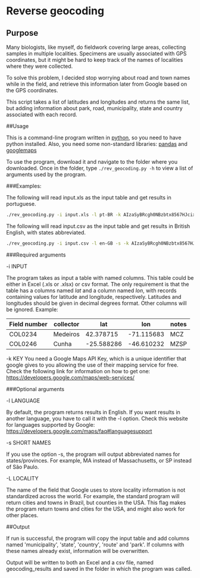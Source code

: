 # Reverse geocoding
## Purpose
Many biologists, like myself, do fieldwork covering large areas, collecting samples in multiple localities. Specimens are usually associated with GPS coordinates, but it might be hard to keep track of the names of localities where they were collected.

To solve this problem, I decided stop worrying about road and town names while in the field, and retrieve this information later from Google based on the GPS coordinates.

This script takes a list of latitudes and longitudes and returns the same list, but adding information about park, road, municipality, state and country associated with each record. 

##Usage

This is a command-line program written in [python](https://www.python.org), so you need to have python installed. Also, you need some non-standard libraries: [pandas](http://pandas.pydata.org) and [googlemaps](https://github.com/googlemaps/google-maps-services-python)

To use the program, download it and navigate to the folder where you downloaded. Once in the folder, type `./rev_geocoding.py -h` to view a list of arguments used by the program.

###Examples:

The following will read input.xls as the input table and get results in portuguese.
```Bash
./rev_geocoding.py -i input.xls -l pt-BR -k AIzaSyBRcgh0NBzbtx8567HJcixDILCYc
```

The following will read input.csv as the input table and get results in British English, with states abbreviated.
```Bash
./rev_geocoding.py -i input.csv -l en-GB -s -k AIzaSyBRcgh0NBzbtx8567HJcixDILCYc
```

###Required arguments

-i INPUT

The program takes as input a table with named columns. This table could be either in Excel (.xls or .xlsx) or csv format. The only requirement is that the table has a columns named *lat* and a column named *lon*, with records containing values for latitude and longitude, respectively. 
Latitudes and longitudes should be given in decimal degrees format. Other columns will be ignored. Example:

Field number | collector | lat | lon | notes
--- | --- | --- | --- | ---
COL0234 | Medeiros | 42.378715 | -71.115683 | MCZ
COL0246 | Cunha | -25.588286 | -46.610232 | MZSP


-k KEY
You need a Google Maps API Key, which is a unique identifier that google gives to you allowing the use of their mapping service for free. Check the following link for information on how to get one: <https://developers.google.com/maps/web-services/> 


###Optional arguments

-l LANGUAGE

By default, the program returns results in English. If you want results in another language, you have to call it with the -l option. Check this website for languages supported by Google: https://developers.google.com/maps/faq#languagesupport

-s SHORT NAMES

If you use the option -s, the program will output abbreviated names for states/provinces. For example, MA instead of Massachusetts, or SP instead of São Paulo.

-L LOCALITY

The name of the field that Google uses to store locality information is not standardized across the world. For example, the standard program will return cities and towns in Brazil, but counties in the USA. This flag makes the program return towns and cities for the USA, and might also work for other places.

##Output

If run is successful, the program will copy the input table and add columns named 'municipality', 'state', 'country', 'route' and 'park'. If columns with these names already exist, information will be overwritten.

Output will be written to both an Excel and a csv file, named geocoding_results and saved in the folder in which the program was called.

